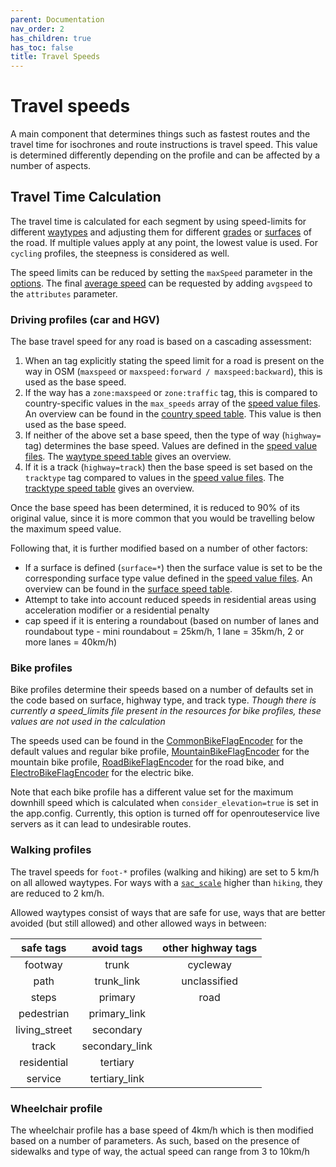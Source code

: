 ```yaml
---
parent: Documentation
nav_order: 2
has_children: true
has_toc: false
title: Travel Speeds
---
```


# Travel speeds
A main component that determines things such as fastest routes and the travel
time for isochrones and route instructions is travel speed. This value is
determined differently depending on the profile and can be affected by a number
of aspects.

## Travel Time Calculation

The travel time is calculated for each segment by using speed-limits for
different [waytypes](https://wiki.openstreetmap.org/wiki/Key:highway) and
adjusting them for different
[grades](https://wiki.openstreetmap.org/wiki/Key:tracktype) or
[surfaces](https://wiki.openstreetmap.org/wiki/Key:surface) of the road.
If multiple values apply at any point, the lowest value is used. For
`cycling` profiles, the steepness is considered as well.

The speed limits can be reduced by setting the `maxSpeed` parameter in the [options](../routing-options/Routing-Options).
The final [average speed](../Route-Attributes#avgspeed) can be requested by adding `avgspeed` to the `attributes` parameter.

### Driving profiles (car and HGV)
The base travel speed for any road is based on a cascading assessment:
1. When an tag explicitly stating the speed limit for a road is present on the
   way in OSM (`maxspeed` or `maxspeed:forward / maxspeed:backward`), this is
   used as the base speed.
2. If the way has a `zone:maxspeed` or `zone:traffic` tag, this is compared to
   country-specific values in the `max_speeds` array of the
   [speed value files][svf].
   An overview can be found in the [country speed table](Country-Speeds). 
   This value is then used as the base speed.
3. If neither of the above set a base speed, then the type of way (`highway=`
   tag) determines the base speed. Values are defined in the
   [speed value files][svf].
   The [waytype speed table](Waytype-Speeds) gives an overview.
4. If it is a track (`highway=track`) then the base speed is set based on the
   `tracktype` tag compared to values in the [speed value files][svf].
   The [tracktype speed table](Tracktype-Speeds) gives an overview.

Once the base speed has been determined, it is reduced to 90% of
its original value, since it is more common that you would be travelling below
the maximum speed value.

Following that, it is further modified based on a number of other factors:
* If a surface is defined (`surface=*`) then the surface value is set to be the
  corresponding surface type value defined in the [speed value files][svf].
  An overview can be found in the [surface speed table](Surface-Speeds).
* Attempt to take into account reduced speeds in residential areas using
  acceleration modifier or a residential penalty
* cap speed if it is entering a roundabout (based on number of lanes and
  roundabout type - mini roundabout = 25km/h, 1 lane = 35km/h, 2 or more lanes
= 40km/h)

### Bike profiles
Bike profiles determine their speeds based on a number of defaults set in the
code based on surface, highway type, and track type. _Though there is currently
a speed_limits file present in the resources for bike profiles, these values
are not used in the calculation_ 

The speeds used can be found in the [CommonBikeFlagEncoder][cbfe] for the
default values and regular bike profile, [MountainBikeFlagEncoder][mbfe] for
the mountain bike profile, [RoadBikeFlagEncoder][ebfe] for the road bike, and
[ElectroBikeFlagEncoder][ebfe] for the electric bike.

Note that each bike profile has a different value set for the maximum
downhill speed which is calculated when `consider_elevation=true` is set in the
app.config. Currently, this option is turned off for openrouteservice live
servers as it can lead to undesirable routes.

### Walking profiles
The travel speeds for `foot-*` profiles (walking and hiking) are set to
5 km/h on all allowed waytypes.
For ways with a [`sac_scale`](../extra-info/Trail-Difficulty) higher than
`hiking`, they are reduced to 2 km/h.

Allowed waytypes consist of ways that are safe for use, ways that are better
avoided (but still allowed) and other allowed ways in between:

  |        safe tags       |  avoid tags      |  other highway tags |
  |:----------------------:|:----------------:|:-------------------:|
  |         footway        |   trunk          |       cycleway      |
  |         path           | trunk_link       |    unclassified     |
  |         steps          |  primary         |       road        |
  |         pedestrian     |  primary_link    |                   |
  |         living_street  |  secondary       |                   |
  |         track          |  secondary_link  |                   |
  |         residential    |  tertiary        |                   |
  |         service        |  tertiary_link   |                   |

### Wheelchair profile
The wheelchair profile has a base speed of 4km/h which is then modified based
on a number of parameters. As such, based on the presence of sidewalks and type
of way, the actual speed can range from 3 to 10km/h

[svf]: https://github.com/GIScience/openrouteservice/tree/master/openrouteservice/src/main/resources/resources/services/routing/speed_limits
[cbfe]: https://github.com/GIScience/openrouteservice/blob/master/openrouteservice/src/main/java/org/heigit/ors/routing/graphhopper/extensions/flagencoders/bike/CommonBikeFlagEncoder.java#L179
[mbfe]: https://github.com/GIScience/openrouteservice/blob/master/openrouteservice/src/main/java/org/heigit/ors/routing/graphhopper/extensions/flagencoders/bike/MountainBikeFlagEncoder.java#L52
[rbfe]: https://github.com/GIScience/openrouteservice/blob/master/openrouteservice/src/main/java/org/heigit/ors/routing/graphhopper/extensions/flagencoders/bike/RoadBikeFlagEncoder.java#L91
[ebfe]: https://github.com/GIScience/openrouteservice/blob/master/openrouteservice/src/main/java/org/heigit/ors/routing/graphhopper/extensions/flagencoders/bike/ElectroBikeFlagEncoder.java#L41

